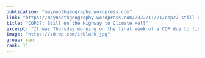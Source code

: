 ```yaml
---
publication: "maynoothgeography.wordpress.com"
link: "https://maynoothgeography.wordpress.com/2022/11/21/cop27-still-on-the-highway-to-climate-hell/"
title: "COP27: Still on the Highway to Climate Hell"
excerpt: "It was Thursday morning on the final week of a COP due to finish the following afternoon. Minister Eamonn Ryan had just completed one of several updates of the negotiations to the civil society gro…"
image: "https://s0.wp.com/i/blank.jpg"
group: con
rank: 11
---
```

